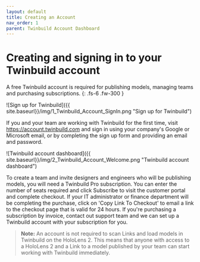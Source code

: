```yaml
---
layout: default
title: Creating an Account
nav_order: 1
parent: Twinbuild Account Dashboard
---
```


# Creating and signing in to your Twinbuild account

A free Twinbuild account is required for publishing models, managing teams and purchasing subscriptions.
{: .fs-6 .fw-300 }

![Sign up for Twinbuild]({{ site.baseurl}}/img/1_Twinbuild_Account_SignIn.png "Sign up for Twinbuild")

If you and your team are working with Twinbuild for the first time, visit https://account.twinbuild.com and sign in using your company's Google or Microsoft email, or by completing the sign up form and providing an email and password.

![Twinbuild account dashboard]({{ site.baseurl}}/img/2_Twinbuild_Account_Welcome.png "Twinbuild account dashboard")

To create a team and invite designers and engineers who will be publishing models, you will need a Twinbuild Pro subscription. You can enter the number of seats required and click Subscribe to visit the customer portal and complete checkout. If your IT administrator or finance department will be completing the purchase, click on 'Copy Link To Checkout' to email a link to the checkout page that is valid for 24 hours. If you're purchasing a subscription by invoice, contact out support team and we can set up a Twinbuild account with your subscription for you.

> **Note:** An account is not required to scan Links and load models in Twinbuild on the HoloLens 2. This means that anyone with access to a HoloLens 2 and a Link to a model published by your team can start working with Twinbuild immediately.
